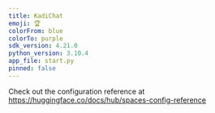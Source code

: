 ```yaml
---
title: KadiChat
emoji: 🏆
colorFrom: blue
colorTo: purple
sdk_version: 4.21.0
python_version: 3.10.4
app_file: start.py
pinned: false
---
```


Check out the configuration reference at https://huggingface.co/docs/hub/spaces-config-reference
